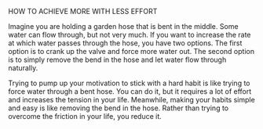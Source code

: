 HOW TO ACHIEVE MORE WITH LESS EFFORT

Imagine you are holding a garden hose that is bent in the middle.
Some water can flow through, but not very much. If you want to
increase the rate at which water passes through the hose, you have two
options. The first option is to crank up the valve and force more water
out. The second option is to simply remove the bend in the hose and
let water flow through naturally.

Trying to pump up your motivation to stick with a hard habit is like
trying to force water through a bent hose. You can do it, but it requires
a lot of effort and increases the tension in your life. Meanwhile,
making your habits simple and easy is like removing the bend in the
hose. Rather than trying to overcome the friction in your life, you
reduce it.